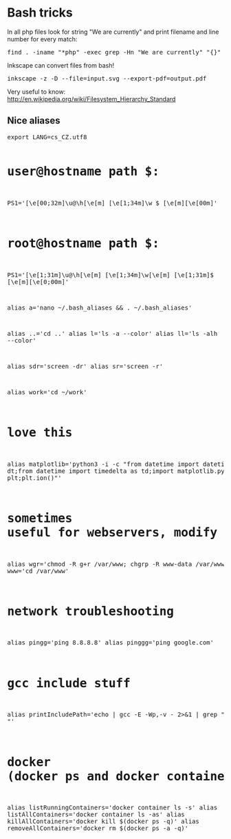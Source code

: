 <h1>Bash tricks</h1>

In all php files look for string "We are currently" and print filename and line number for every match:
<pre>
find . -iname "*php" -exec grep -Hn "We are currently" "{}" \;
</pre>

Inkscape can convert files from bash!
<pre>
inkscape -z -D --file=input.svg --export-pdf=output.pdf
</pre>

Very useful to know: http://en.wikipedia.org/wiki/Filesystem_Hierarchy_Standard

<h2>Nice aliases</h2>
<pre>
export LANG=cs_CZ.utf8

# user@hostname path $: 
PS1='\[\e[00;32m\]\u@\h\[\e[m\] \[\e[1;34m\]\w \$ \[\e[m\]\[\e[00m\]'

# root@hostname path $: 
PS1='\[\e[1;31m\]\u@\h\[\e[m\] \[\e[1;34m\]\w\[\e[m\] \[\e[1;31m\]\$ \[\e[m\]\[\e[0;00m\]'

alias a='nano ~/.bash_aliases && . ~/.bash_aliases'

alias ..='cd ..'
alias l='ls -a --color'
alias ll='ls -alh --color'

alias sdr='screen -dr'
alias sr='screen -r'

alias work='cd ~/work'

# love this
alias matplotlib='python3 -i -c "from datetime import datetime as dt;from datetime import timedelta as td;import matplotlib.pyplot as plt;plt.ion()"'

# sometimes useful for webservers, modify according to your needs
alias wgr='chmod -R g+r /var/www; chgrp -R www-data /var/www'
alias www='cd /var/www'

# network troubleshooting
alias pingg='ping 8.8.8.8'
alias pinggg='ping google.com'

# gcc include stuff
alias printIncludePath='echo | gcc -E -Wp,-v - 2>&1 | grep "^ "'

# docker (docker ps and docker container ls are same commands)
alias listRunningContainers='docker container ls -s'
alias listAllContainers='docker container ls -as'
alias killAllContainers='docker kill $(docker ps -q)'
alias removeAllContainers='docker rm $(docker ps -a -q)'
</pre>
